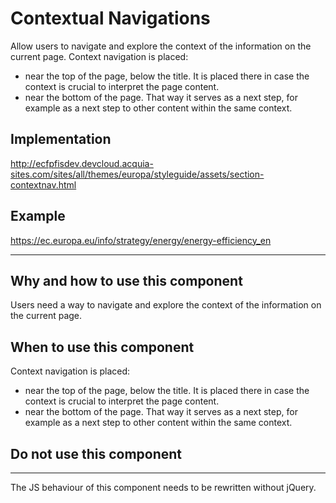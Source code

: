 # Contextual Navigations

Allow users to navigate and explore the context of the information on the current page. Context navigation is placed:
- near the top of the page, below the title. It is placed there in case the context is crucial to interpret the page content.
- near the bottom of the page. That way it serves as a next step, for example as a next step to other content within the same context.

## Implementation

http://ecfpfisdev.devcloud.acquia-sites.com/sites/all/themes/europa/styleguide/assets/section-contextnav.html

## Example

https://ec.europa.eu/info/strategy/energy/energy-efficiency_en

---

## Why and how to use this component

Users need a way to navigate and explore the context of the information on the current page.

## When to use this component

Context navigation is placed:

- near the top of the page, below the title. It is placed there in case the context is crucial to interpret the page content.
- near the bottom of the page. That way it serves as a next step, for example as a next step to other content within the same context.

## Do not use this component

---

The JS behaviour of this component needs to be rewritten without jQuery.
